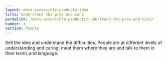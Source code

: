 ```yaml
---
layout: more-accessible-products-idea
title: Understand the pros and cons
permalink: /more-accessible-products/understand-the-pros-and-cons/
number: 3
section: People
---
```


Sell the idea and understand the difficulties. People are at different levels of understanding and caring: meet them where they are and talk to them in their terms and language.